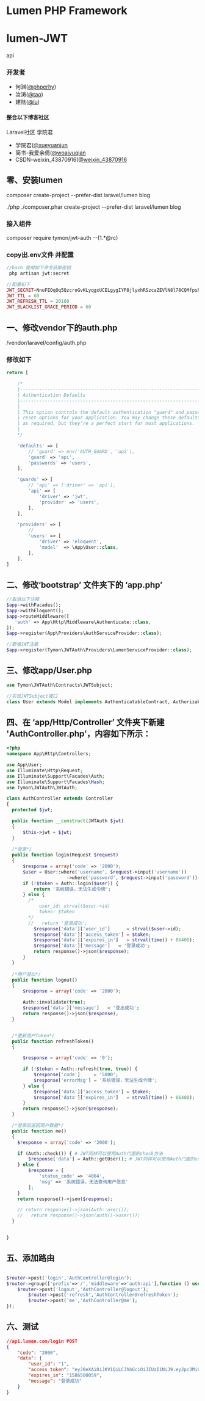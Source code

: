 # Lumen PHP Framework


# lumen-JWT
api


### 开发者

-   何渊([@phperhy](https://github.com/phperhy))
-   汝涛([@tao](https://github.com/liurutao))
-   建陆([@lu](https://github.com/liurutao))

#### 整合以下博客社区
Laravel社区 学院君
-   学院君([@xueyuanjun](https://xueyuanjun.com/post/9794.html)
-   简书-我爱余倩([@woaiyuqian](https://www.jianshu.com/p/3fb827db704b)
-   CSDN-weixin_43870916([@weixin_43870916](https://me.csdn.net/weixin_43870916)

## 零、安装lumen
composer create-project --prefer-dist laravel/lumen blog

./php ./composer.phar create-project --prefer-dist laravel/lumen blog
### 接入组件
composer require tymon/jwt-auth  --(1.*@rc)

### copy出.env文件 并配置
```php
//bash 使用如下命令获取密钥
 php artisan jwt:secret

//配置如下
JWT_SECRET=NnuFEOqOq5QzcroGvKLyqgxUCELgygIYP8jlyxhRSzcaZEVlN8l78CQMfpsRLHXP//bash获取到的密钥
JWT_TTL = 60
JWT_REFRESH_TTL = 20160
JWT_BLACKLIST_GRACE_PERIOD = 60


```
## 一、修改vendor下的auth.php
/vendor/laravel/config/auth.php
### 修改如下
``` php
return [

    /*
    |--------------------------------------------------------------------------
    | Authentication Defaults
    |--------------------------------------------------------------------------
    |
    | This option controls the default authentication "guard" and password
    | reset options for your application. You may change these defaults
    | as required, but they're a perfect start for most applications.
    |
    */

    'defaults' => [
        // 'guard' => env('AUTH_GUARD', 'api'),
        'guard' => 'api',
        'passwords' => 'users',
    ],

    'guards' => [
        // 'api' => ['driver' => 'api'],
        'api' => [
            'driver' => 'jwt',                           
            'provider' => 'users',
        ],
    ],

    'providers' => [
        //
        'users' => [
            'driver' => 'eloquent',
            'model'  => \App\User::class,        
        ],
    ],
]
```
## 二、修改‘bootstrap’ 文件夹下的 ‘app.php’
```php
//取消以下注释
$app->withFacades();
$app->withEloquent();
$app->routeMiddleware([
   'auth' => App\Http\Middleware\Authenticate::class,
]);
$app->register(App\Providers\AuthServiceProvider::class);

//新增JWT注册
$app->register(Tymon\JWTAuth\Providers\LumenServiceProvider::class);
```

## 三、修改app/User.php
```php
use Tymon\JWTAuth\Contracts\JWTSubject;

//实现JWTSubject接口
class User extends Model implements AuthenticatableContract, AuthorizableContract, JWTSubject

```
## 四、在 ‘app/Http/Controller’ 文件夹下新建 'AuthController.php’，内容如下所示：
```php
<?php
namespace App\Http\Controllers;

use App\User;
use Illuminate\Http\Request;
use Illuminate\Support\Facades\Auth;
use Illuminate\Support\Facades\Hash;
use Tymon\JWTAuth\JWTAuth;

class AuthController extends Controller
{
  protected $jwt;

  public function __construct(JWTAuth $jwt)
  {
      $this->jwt = $jwt;
  }
  
  /*登录*/
  public function login(Request $request)
  {
      $response = array('code' => '2000');
      $user = User::where('username', $request->input('username'))
                      ->where('password', $request->input('password'))->first();
      if (!$token = Auth::login($user)) {
          return '系统错误，无法生成令牌';
      } else {
       	/*
         	user_id: strval($user->id)
         	token: $token
       	*/
        //   return '登录成功';
          $response['data']['user_id']      = strval($user->id);
          $response['data']['access_token'] = $token;
          $response['data']['expires_in']   = strval(time() + 86400);
          $response['data']['message']   = '登录成功';
          return response()->json($response);
      }
  }
  
  /*用户登出*/
  public function logout()
  {
      $response = array('code' => '2000');

      Auth::invalidate(true);
      $response['data']['message']   = '登出成功';
      return response()->json($response);
  }


  /*更新用户Token*/
  public function refreshToken()
  {

      $response = array('code' => '0');

      if (!$token = Auth::refresh(true, true)) {
          $response['code']     = '5000';
          $response['errorMsg'] = '系统错误，无法生成令牌';
      } else {
          $response['data']['access_token'] = $token;
          $response['data']['expires_in']   = strval(time() + 86400);
      }
      return response()->json($response);
  }

  /*登录后返回用户数据*/
  public function me()
  {
    $response = array('code' => '2000');

    if (Auth::check()) { # JWT同样可以使用Auth门面的check方法
        $response['data'] = Auth::getUser(); # JWT同样可以使用Auth门面的user方法
    } else {
        $response = [
            'status_code' => '4004',
            'msg' => '系统错误，无法查询用户信息'
        ];
    }
    return response()->json($response);

    // return response()->json(Auth::user());
    //   return response()->json(auth()->user());
  }


}

```

## 五、添加路由
```php

$router->post('login','AuthController@login');
$router->group(['prefix'=>'/','middleware'=>'auth:api'],function () use ($router){
   	$router->post('logout','AuthController@logout');
		$router->post('refresh','AuthController@refreshToken');
		$router->post('me','AuthController@me');
});

```

## 六、测试
```json
//api.lumen.com/login POST
{
    "code": "2000",
    "data": {
        "user_id": "1",
        "access_token": "eyJ0eXAiOiJKV1QiLCJhbGciOiJIUzI1NiJ9.eyJpc3MiOiJodHRwOlwvXC9hcGkubHVtZW4uY29tXC9sb2dpbiIsImlhdCI6MTU4NjQxMzY1OSwiZXhwIjoxNTg2NDE3MjU5LCJuYmYiOjE1ODY0MTM2NTksImp0aSI6IlVINVJtTGZOVzBYVmFqU2UiLCJzdWIiOjEsInBydiI6Ijg3ZTBhZjFlZjlmZDE1ODEyZmRlYzk3MTUzYTE0ZTBiMDQ3NTQ2YWEifQ.4j8hO_9X_05VU2mnfzKMx19BOznzSjRcfDrUYuNaBeM",
        "expires_in": "1586500059",
        "message": "登录成功"
    }
}

```



